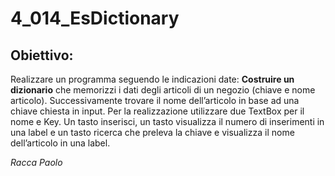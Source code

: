 # 4_014_EsDictionary
## Obiettivo: 
Realizzare un programma seguendo le indicazioni date:
**Costruire un dizionario** che memorizzi i dati degli articoli di un negozio (chiave e nome articolo). Successivamente trovare il nome dell’articolo in base ad una chiave chiesta in input.
Per la realizzazione utilizzare due TextBox per il nome e Key. Un tasto inserisci, un tasto visualizza il numero di inserimenti in una label e un tasto ricerca che preleva la chiave e visualizza il nome dell’articolo in una label.

*Racca Paolo*